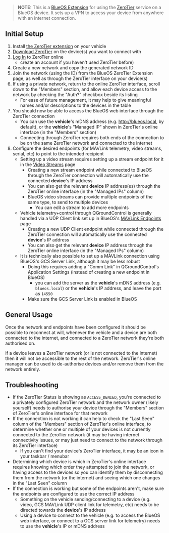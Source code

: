 >**NOTE:** This is a [BlueOS Extension](https://blueos.cloud/docs/blueos/1.1/extensions/) for using the [ZeroTier](https://www.zerotier.com/) service on a BlueOS device. It sets up a VPN to access your device from anywhere with an internet connection.

## Initial Setup

1. Install [the ZeroTier extension](https://docs.bluerobotics.com/BlueOS-Extensions-Repository/#:~:text=ZeroTier,Maintainer) on your vehicle
1. [Download ZeroTier](https://www.zerotier.com/download/) on the device(s) you want to connect with
1. [Log In](https://my.zerotier.com/login) to ZeroTier online
    - create an account if you haven't used ZeroTier before)
1. Create a new network and copy the generated network ID
1. Join the network (using the ID) from the BlueOS ZeroTier Extension page, as well as through the ZeroTier interface on your device(s)
1. If using a private network, return to the online ZeroTier interface, scroll down to the "Members" section, and allow each device access to the network by checking the "Auth?" checkbox beside its listing
    - For ease of future management, it may help to give meaningful names and/or descriptions to the devices in the table
1. You should now be able to access the BlueOS web interface through the ZeroTier connection
    - You can use the **vehicle**'s mDNS address (e.g. http://blueos.local, by default), or the **vehicle**'s "Managed IP" shown in ZeroTier's online interface (in the "Members" section)
    - Connecting through ZeroTier requires both ends of the connection to be on the same ZeroTier network and connected to the internet
1. Configure the desired endpoints (for MAVLink telemetry, video streams, serial, etc) to point to the intended recipient
    - Setting up a video stream requires setting up a stream endpoint for it in the [Video Streams](https://blueos.cloud/docs/blueos/1.1/advanced-usage/#video-streams) page
        - Creating a new stream endpoint while connected to BlueOS through the ZeroTier connection will automatically use the connected **device**'s IP address
        - You can also get the relevant **device** IP address(es) through the ZeroTier online interface (in the "Managed IPs" column)
        - BlueOS video streams can provide multiple endpoints of the same type, to send to multiple devices
            - You can edit a stream to add more endpoints
    - Vehicle telemetry+control through QGroundControl is generally handled via a UDP Client link set up in BlueOS's [MAVLink Endpoints](https://blueos.cloud/docs/blueos/1.1/advanced-usage/#mavlink-endpoints) page
        - Creating a new UDP Client endpoint while connected through the ZeroTier connection will automatically use the connected **device**'s IP address
        - You can also get the relevant **device** IP address through the ZeroTier online interface (in the "Managed IPs" column)
    - It is technically also possible to set up a MAVLink connection using BlueOS's GCS Server Link, although it may be less robust
        - Doing this requires adding a "Comm Link" in QGroundControl's Application Settings (instead of creating a new endpoint in BlueOS)
            - you can add the server as the **vehicle**'s mDNS address (e.g. `blueos.local`) or the **vehicle**'s IP address, and leave the port as `14550`
        - Make sure the GCS Server Link is enabled in BlueOS

## General Usage

Once the network and endpoints have been configured it should be possible to reconnect at will, whenever the vehicle and a device are both connected to the internet, and connected to a ZeroTier network they're both authorised on.

If a device leaves a ZeroTier network (or is not connected to the internet) then it will not be accessible to the rest of the network. ZeroTier's online manager can be used to de-authorise devices and/or remove them from the network entirely.

## Troubleshooting

- If the ZeroTier Status is showing as `ACCESS_DENIED`, you're connected to a privately configured ZeroTier network and the network owner (likely yourself) needs to authorise your device through the "Members" section of ZeroTier's online interface for that network
- If the connection is not working it can help to check the "Last Seen" column of the "Members" section of ZeroTier's online interface, to determine whether one or multiple of your devices is not currently connected to the ZeroTier network (it may be having internet connectivity issues, or may just need to connect to the network through its ZeroTier interface)
    - If you can't find your device's ZeroTier interface, it may be an icon in your taskbar / menubar
- Determining which device is which in ZeroTier's online interface requires knowing which order they attempted to join the network, or having access to the devices so you can identify them by disconnecting them from the network (or the internet) and seeing which one changes in the "Last Seen" column
- If the connection is working but some of the endpoints aren't, make sure the endpoints are configured to use the correct IP address
    - Something on the vehicle sending/connecting to a device (e.g. video, GCS MAVLink UDP client link for telemetry, etc) needs to be directed towards the **device**'s IP address
    - Using a device to connect to the vehicle (e.g. to access the BlueOS web interface, or connect to a GCS server link for telemetry) needs to use the **vehicle**'s IP or mDNS address
